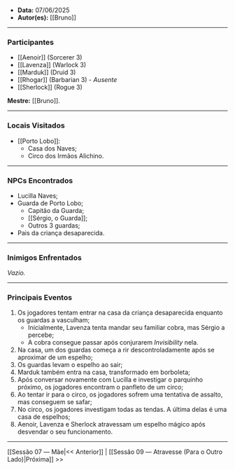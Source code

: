 - **Data:** 07/06/2025
- **Autor(es):** [[Bruno]]

---

### Participantes

- [[Aenoir]] (Sorcerer 3)
- [[Lavenza]] (Warlock 3)
- [[Marduk]] (Druid 3)
- [[Rhogar]] (Barbarian 3) - *Ausente*
- [[Sherlock]] (Rogue 3)

**Mestre:** [[Bruno]].

---  

### Locais Visitados

- [[Porto Lobo]]:
	- Casa dos Naves;
	- Circo dos Irmãos Alichino.

---

### NPCs Encontrados

- Lucilla Naves;
- Guarda de Porto Lobo;
	- Capitão da Guarda;
	- [[Sérgio, o Guarda]];
	- Outros 3 guardas;
- Pais da criança desaparecida.

---

### Inimigos Enfrentados

*Vazio.*

---

### Principais Eventos

1. Os jogadores tentam entrar na casa da criança desaparecida enquanto os guardas a vasculham;
	- Inicialmente, Lavenza tenta mandar seu familiar cobra, mas Sérgio a percebe;
	- A cobra consegue passar após conjurarem *Invisibility* nela.
2. Na casa, um dos guardas começa a rir descontroladamente após se aproximar de um espelho;
3. Os guardas levam o espelho ao sair;
4. Marduk também entra na casa, transformado em borboleta;
5. Após conversar novamente com Lucilla e investigar o parquinho próximo, os jogadores encontram o panfleto de um circo;
6. Ao tentar ir para o circo, os jogadores sofrem uma tentativa de assalto, mas conseguem se safar;
7. No circo, os jogadores investigam todas as tendas. A última delas é uma casa de espelhos;
8. Aenoir, Lavenza e Sherlock atravessam um espelho mágico após desvendar o seu funcionamento.

---

[[Sessão 07 ― Mãe|<< Anterior]] | [[Sessão 09 ― Atravesse (Para o Outro Lado)|Próxima]] >>
